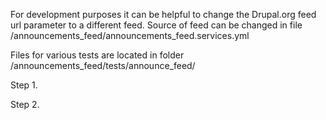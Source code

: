 For development purposes it can be helpful to change the Drupal.org feed url parameter to a different feed. Source of feed can be changed in file /announcements\_feed/announcements\_feed.services.yml

Files for various tests are located in folder /announcements\_feed/tests/announce\_feed/ 

Step 1\. 

Step 2\. 